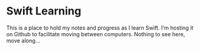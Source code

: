 # Swift Learning

This is a place to hold my notes and progress as I learn Swift. I'm hosting it on Github to facilitate moving between computers. Nothing to see here, move along...
